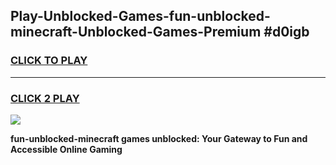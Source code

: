 
## Play-Unblocked-Games-fun-unblocked-minecraft-Unblocked-Games-Premium #d0igb
<h3>
<a href="https://premium.freeplayer.one?title=fun-unblocked-minecraft&ref=12M">CLICK TO PLAY</a></h3>
<hr>

<h3>
<a href="https://premium.freeplayer.one?title=fun-unblocked-minecraft&ref=12M">CLICK 2 PLAY</a>
  
</h3>

<a href="https://premium.freeplayer.one?title=fun-unblocked-minecraft&ref=12M"><img src="https://clearcache.store/games.png"></a>


**fun-unblocked-minecraft games unblocked: Your Gateway to Fun and Accessible Online Gaming**
